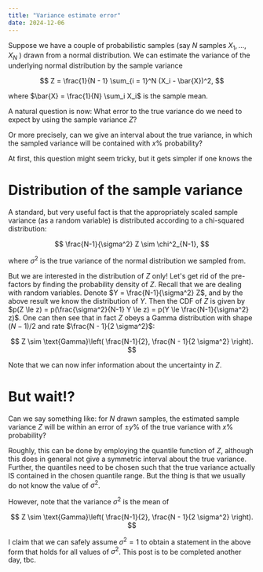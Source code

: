 ```yaml
---
title: "Variance estimate error"
date: 2024-12-06
---
```


Suppose we have a couple of probabilistic samples (say $N$ samples $X_1, \dots, X_N$ ) drawn from a normal distribution. We can estimate the variance of the underlying normal distribution by the sample variance

$$
Z = \frac{1}{N - 1} \sum_{i = 1}^N (X_i - \bar{X})^2,
$$

where $\bar{X} = \frac{1}{N} \sum_i X_i$ is the sample mean. 

A natural question is now: What error to the true variance do we need to expect by using the sample variance $Z$?

Or more precisely, can we give an interval about the true variance, in which the sampled variance will be contained with $x\%$ probability?

At first, this question might seem tricky, but it gets simpler if one knows the


# Distribution of the sample variance

A standard, but very useful fact is that the appropriately scaled sample variance (as a random variable) is distributed according to a chi-squared distribution:

$$
\frac{N-1}{\sigma^2} Z \sim \chi^2_{N-1},
$$

where $\sigma^2$ is the true variance of the normal distribution we sampled from.

But we are interested in the distribution of $Z$ only! Let's get rid of the pre-factors by finding the probability density of $Z$.
Recall that we are dealing with random variables. Denote $Y = \frac{N-1}{\sigma^2} Z$, and by the above result we know the distribution of $Y$.
Then the CDF of $Z$ is given by $p(Z \le z) = p(\frac{\sigma^2}{N-1} Y \le z) = p(Y \le \frac{N-1}{\sigma^2} z)$. One can then see that in fact $Z$ obeys a Gamma distribution with shape $(N-1)/2$ and rate $\frac{N - 1}{2 \sigma^2}$:

$$
Z \sim \text{Gamma}\left( \frac{N-1}{2}, \frac{N - 1}{2 \sigma^2} \right).
$$

Note that we can now infer information about the uncertainty in $Z$.

# But wait!?

Can we say something like: for $N$ drawn samples, the estimated sample variance $Z$ will be within an error of $\pm y\%$ of the true variance with $x\%$ probability?

Roughly, this can be done by employing the quantile function of $Z$, although this does in general not give a symmetric interval about the true variance. Further, the quantiles need to be chosen such that the true variance actually IS contained in the chosen quantile range. But the thing is that we usually do not know the value of $\sigma^2$.

However, note that the variance $\sigma^2$ is the mean of

$$
Z \sim \text{Gamma}\left( \frac{N-1}{2}, \frac{N - 1}{2 \sigma^2} \right).
$$

I claim that we can safely assume $\sigma^2 = 1$ to obtain a statement in the above form that holds for all values of $\sigma^2$. 
This post is to be completed another day, tbc.
